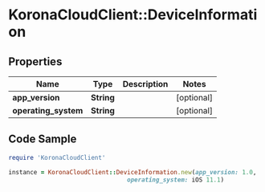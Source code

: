 # KoronaCloudClient::DeviceInformation

## Properties

Name | Type | Description | Notes
------------ | ------------- | ------------- | -------------
**app_version** | **String** |  | [optional] 
**operating_system** | **String** |  | [optional] 

## Code Sample

```ruby
require 'KoronaCloudClient'

instance = KoronaCloudClient::DeviceInformation.new(app_version: 1.0,
                                 operating_system: iOS 11.1)
```


